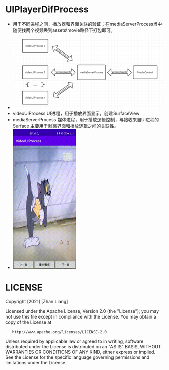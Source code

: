 # UIPlayerDifProcess
* 用于不同进程之间，播放器和界面关联的验证；在mediaServerProcess当中随便找两个视频丢到assets\movie路径下打包即可。
* ![image](https://github.com/FreestyleDDCoder/UIPlayerDifProcess/blob/master/resources/relationship.png)
* videoUIProcess
  UI进程，用于播放界面显示，创建SurfaceView
* mediaServerProcess
  媒体进程，用于播放逻辑控制，与接收来自UI进程的Surface
  主要用于剥离界面和播放逻辑之间的关联性。
* ![image](https://github.com/FreestyleDDCoder/UIPlayerDifProcess/blob/master/resources/player.gif)
# LICENSE
Copyright [2021] [Zhan Liang]

   Licensed under the Apache License, Version 2.0 (the "License");
   you may not use this file except in compliance with the License.
   You may obtain a copy of the License at

       http://www.apache.org/licenses/LICENSE-2.0

   Unless required by applicable law or agreed to in writing, software
   distributed under the License is distributed on an "AS IS" BASIS,
   WITHOUT WARRANTIES OR CONDITIONS OF ANY KIND, either express or implied.
   See the License for the specific language governing permissions and
   limitations under the License.
